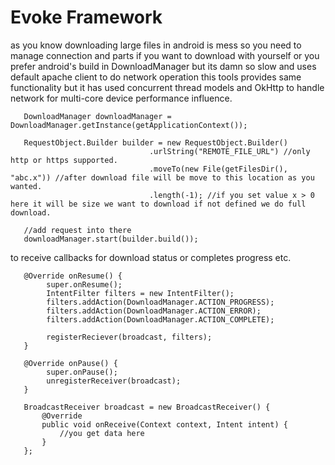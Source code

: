 # Evoke Framework
as you know downloading large files in android is mess so you need to manage connection and parts if you want to download with yourself
or you prefer android's build in DownloadManager but its damn so slow and uses default apache client to do network operation
this tools provides same functionality but it has used concurrent thread models and OkHttp to handle network for multi-core device performance influence.
 
```
   DownloadManager downloadManager = DownloadManager.getInstance(getApplicationContext());
   
   RequestObject.Builder builder = new RequestObject.Builder()
                               .urlString("REMOTE_FILE_URL") //only http or https supported.
                               .moveTo(new File(getFilesDir(), "abc.x")) //after download file will be move to this location as you wanted.
                               .length(-1); //if you set value x > 0 here it will be size we want to download if not defined we do full download.
   
   //add request into there
   downloadManager.start(builder.build());
```
   to receive callbacks for download status or completes progress etc.
   
```
   @Override onResume() {
        super.onResume();
        IntentFilter filters = new IntentFilter();
        filters.addAction(DownloadManager.ACTION_PROGRESS);
        filters.addAction(DownloadManager.ACTION_ERROR);
        filters.addAction(DownloadManager.ACTION_COMPLETE);
        
        registerReciever(broadcast, filters);
   }
   
   @Override onPause() {
        super.onPause();
        unregisterReceiver(broadcast);
   }
   
   BroadcastReceiver broadcast = new BroadcastReceiver() {
       @Override
       public void onReceive(Context context, Intent intent) {
           //you get data here
       }
   };
```